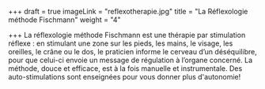 +++
draft = true
imageLink = "reflexotherapie.jpg"
title = "La Réflexologie méthode Fischmann"
weight = "4"

+++
La réflexologie méthode Fischmann est une thérapie par stimulation réflexe : en stimulant une zone sur les pieds, les mains, le visage, les oreilles, le crâne ou le dos, le praticien informe le cerveau d’un déséquilibre, pour que celui-ci envoie un message de régulation à l’organe concerné. La méthode, douce et efficace, est à la fois manuelle et instrumentale. Des auto-stimulations sont enseignées pour vous donner plus d'autonomie!